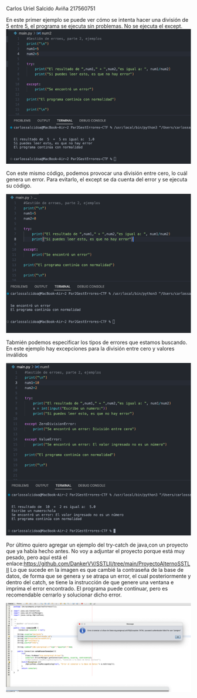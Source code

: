 Carlos Uriel Salcido Aviña
217560751

En este primer ejemplo se puede ver cómo se intenta hacer una división de 5 entre 5, el programa se ejecuta sin problemas. No se ejecuta el except.
![Alt text](image.png)

Con este mismo código, podemos provocar una división entre cero, lo cuál genera un error. Para evitarlo, el except se da cuenta del error y se ejecuta su código.

![Alt text](image-2.png)

Tabmién podemos especificar los tipos de errores que estamos buscando. En este ejemplo hay excepciones para la división entre cero y valores inválidos

![Alt text](image-1.png)

Por último quiero agregar un ejemplo del try-catch de java,con un proyecto que ya había hecho antes. No voy a adjuntar el proyecto porque está muy pesado, pero aquí está el enlace:https://github.com/DankerVV/SSTLII/tree/main/ProyectoAlternoSSTLII
Lo que sucede en la imagen es que cambié la contraseña de la base de datos, de forma que se genera y se atrapa un error, el cual posteriormente y dentro del catch, se tiene la instrucción de que genere una ventana e imprima el error encontrado. El programa puede continuar, pero es recomendable cerrarlo y solucionar dicho error.

![Alt text](image-3.png)